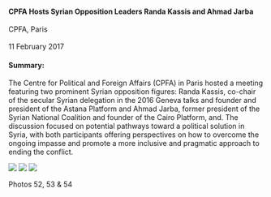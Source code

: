 <h4>CPFA Hosts Syrian Opposition Leaders Randa Kassis and Ahmad Jarba</h4>


CPFA, Paris  
<br>
11 February 2017


<h4>Summary:</h4>

The Centre for Political and Foreign Affairs (CPFA) in Paris hosted a meeting featuring two prominent Syrian opposition figures: Randa Kassis, co-chair of the secular Syrian delegation in the 2016 Geneva talks and founder and president of the Astana Platform and Ahmad Jarba, former president of the Syrian National Coalition and founder of the Cairo Platform, and. The discussion focused on potential pathways toward a political solution in Syria, with both participants offering perspectives on how to overcome the ongoing impasse and promote a more inclusive and pragmatic approach to ending the conflict.

![](52.JPG)
![](53.JPG)
![](54.JPG)

Photos 52, 53 & 54
